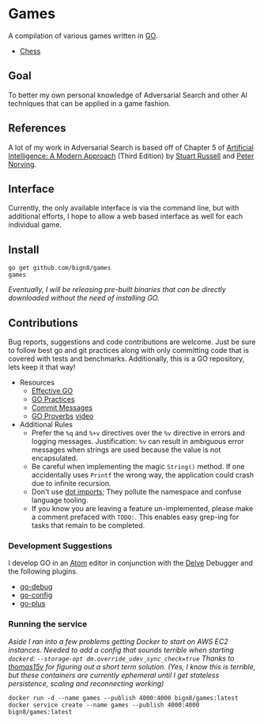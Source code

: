 # Games
A compilation of various games written in [GO](https://golang.org/).

- [Chess](chess/)

## Goal
To better my own personal knowledge of Adversarial Search and other AI techniques that can be applied in a game fashion.

## References
A lot of my work in Adversarial Search is based off of Chapter 5 of [Artificial Intelligence: A Modern Approach](http://aima.cs.berkeley.edu/) (Third Edition) by [Stuart Russell](http://www.cs.berkeley.edu/~russell/) and [Peter Norving](http://www.norvig.com/).  

## Interface
Currently, the only available interface is via the command line, but with additional efforts, I hope to allow a web based interface as well for each individual game.

## Install
```
go get github.com/bign8/games
games
```

*Eventually, I will be releasing pre-built binaries that can be directly downloaded without the need of installing GO.*

## Contributions
Bug reports, suggestions and code contributions are welcome.  Just be sure to follow best go and git practices along with only committing code that is covered with tests and benchmarks.  Additionally, this is a GO repository, lets keep it that way!

- Resources
  - [Effective GO](https://golang.org/doc/effective_go.html)
  - [GO Practices](https://peter.bourgon.org/go-best-practices-2016/)
  - [Commit Messages](http://tbaggery.com/2008/04/19/a-note-about-git-commit-messages.html)
  - [GO Proverbs](http://go-proverbs.github.io/) [video](https://www.youtube.com/watch?v=PAAkCSZUG1c)
- Additional Rules
  - Prefer the `%q` and `%+v` directives over the `%v` directive in errors and logging messages.  Justification: `%v` can result in ambiguous error messages when strings are used because the value is not encapsulated.
  - Be careful when implementing the magic `String()` method.  If one accidentally uses `Printf` the wrong way, the application could crash due to infinite recursion.
  - Don't use [dot imports](http://stackoverflow.com/a/6478990); They pollute the namespace and confuse language tooling.
  - If you know you are leaving a feature un-implemented, please make a comment prefaced with `TODO:`.  This enables easy grep-ing for tasks that remain to be completed.

### Development Suggestions
I develop GO in an [Atom](https://atom.io/) editor in conjunction with the [Delve](https://github.com/derekparker/delve) Debugger and the following plugins.

- [go-debug](https://atom.io/packages/go-debug)
- [go-config](https://atom.io/packages/go-config)
- [go-plus](https://atom.io/packages/go-plus)

### Running the service

*Aside
I ran into a few problems getting Docker to start on AWS EC2 instances.
Needed to add a config that sounds terrible when starting `dockerd`: `--storage-opt dm.override_udev_sync_check=true`
Thanks to [thomas15v](https://github.com/docker-library/docker/issues/19#issuecomment-298835023) for figuring out a short term solution.
(Yes, I know this is terrible, but these containers are currently ephemeral until I get stateless persistence, scaling and reconnecting working)*

```
docker run -d --name games --publish 4000:4000 bign8/games:latest
docker service create --name games --publish 4000:4000 bign8/games:latest
```
